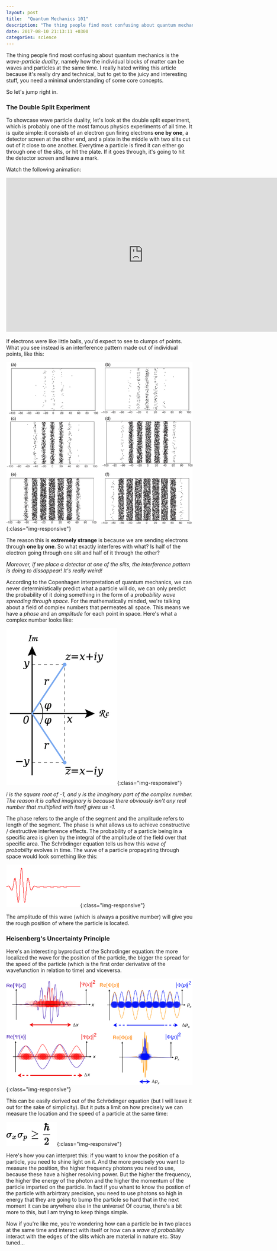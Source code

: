 ```yaml
---
layout: post
title:  "Quantum Mechanics 101"
description: "The thing people find most confusing about quantum mechanics is the *wave-particle duality*, namely how the individual blocks of matter can be waves and particles at the same time..."
date: 2017-08-10 21:13:11 +0300
categories: science
---
```

The thing people find most confusing about quantum mechanics is the *wave-particle duality*, namely how the individual blocks of matter can be waves and particles at the same time. I really hated writing this article because it's really dry and technical, but to get to the juicy and interesting stuff, you need a minimal understanding of some core concepts.

So let's jump right in.

### The Double Split Experiment ###

 To showcase wave particle duality, let's look at the double split experiment, which is probably one of the most famous physics experiments of all time. It  is quite simple: it consists of an electron gun firing electrons **one by one**, a detector screen at the other end, and a plate in the middle with two slits cut out of it close to one another. Everytime a particle is fired it can either go through one of the slits, or hit the plate. If it goes through, it's going to hit the detector screen and leave a mark.

 Watch the following animation:

<iframe width="740" height="415" src="https://www.youtube.com/embed/Xmq_FJd1oUQ" frameborder="0" allowfullscreen></iframe>

If electrons were like little balls, you'd expect to see to clumps of points. What you see instead is an interference pattern made out of individual points, like this:

![image-title-here](/images/buildup.png){:class="img-responsive"} 

The reason this is **extremely strange** is because we are sending electrons through **one by one**. So what exactly interferes with what? Is half of the electron going through one slit and half of it through the other? 

*Moreover, if we place a detector at one of the slits, the interference pattern is doing to dissappear! It's really weird!*

According to the Copenhagen interpretation of quantum mechanics, we can never deterministically predict what a particle will do, we can only predict the probability of it doing something in the form of a *probability wave spreading through space*. For the mathematically minded, we're talking about a field of complex numbers that permeates all space. This means we have a *phase* and an *amplitude* for each point in space. Here's what a complex number looks like:

![image-title-here](/images/complex.png){:class="img-responsive"} 
 
*i is the square root of -1, and y is the imaginary part of the complex number. The reason it is called imaginary is because there obviously isn't any real number that multiplied with itself gives us -1.*

The phase refers to the angle of the segment and the amplitude refers to length of the segment. The phase is what allows us to achieve constructive / destructive interference effects. The probability of a particle being in a specific area is given by the integral of the amplitude of the field over that specific area. The Schrödinger equation tells us how this *wave of probability* evolves in time. The wave of a particle propagating through space would look something like this:

![image-title-here](/images/wave.gif){:class="img-responsive"} 

The amplitude of this wave (which is always a positive number) will give you the rough position of where the particle is located. 

### Heisenberg's Uncertainty Principle ###
Here's an interesting byproduct of the Schrodinger equation: the more localized the wave for the position of the particle, the bigger the spread for the speed of the particle (which is the first order derivative of the wavefunction in relation to time) and viceversa.

![image-title-here](/images/schrodinger.png){:class="img-responsive"} 

This can be easily derived out of the Schrödinger equation (but I will leave it out for the sake of simplicity). But it puts a limit on how precisely we can measure the location and the speed of a particle at the same time:

![image-title-here](/images/uncertainty.svg){:class="img-responsive"} 

Here's how you can interpret this: if you want to know the position of a particle, you need to shine light on it. And the more precisely you want to measure the position, the higher frequency photons you need to use, because these have a higher resolving power. But the higher the frequency, the higher the energy of the photon and the higher the momentum of the particle imparted on the particle. In fact if you whant to know the postion of the particle with arbirtrary precision, you need to use photons so high in energy that they are going to bump the particle so hard that in the next moment it can be anywhere else in the universe! Of course, there's a bit more to this, but I am trying to keep things simple.

Now if you're like me, you're wondering how can a particle be in two places at the same time and interact with itself or how can a *wave of probability* interact with the edges of the slits which are material in nature etc. Stay tuned...